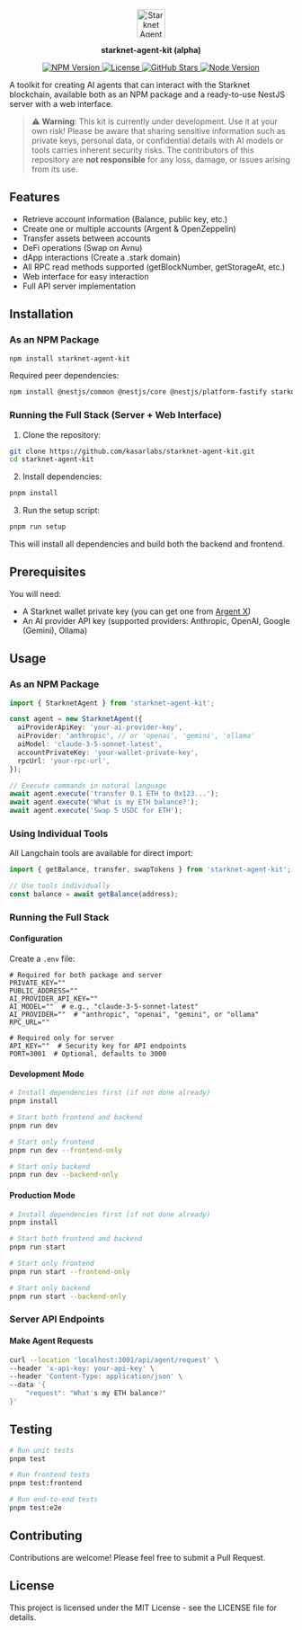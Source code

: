 <div align="center">
<img src="https://pbs.twimg.com/profile_images/1834202903189618688/N4J8emeY_400x400.png" width="50" alt="Starknet Agent Kit Logo">

**starknet-agent-kit (alpha)**

<p>
<a href="https://www.npmjs.com/package/starknet-agent-kit">
<img src="https://img.shields.io/npm/v/starknet-agent-kit.svg" alt="NPM Version" />
</a>
<a href="https://github.com/kasarlabs/starknet-agent-kit/blob/main/LICENSE">
<img src="https://img.shields.io/npm/l/starknet-agent-kit.svg" alt="License" />
</a>
<a href="https://github.com/kasarlabs/starknet-agent-kit/stargazers">
<img src="https://img.shields.io/github/stars/kasarlabs/starknet-agent-kit.svg" alt="GitHub Stars" />
</a>
<a href="https://nodejs.org">
<img src="https://img.shields.io/node/v/starknet-agent-kit.svg" alt="Node Version" />
</a>
</p>
</div>

A toolkit for creating AI agents that can interact with the Starknet blockchain, available both as an NPM package and a ready-to-use NestJS server with a web interface.

> ⚠️ **Warning**: This kit is currently under development. Use it at your own risk! Please be aware that sharing sensitive information such as private keys, personal data, or confidential details with AI models or tools carries inherent security risks. The contributors of this repository are **not responsible** for any loss, damage, or issues arising from its use.

## Features

- Retrieve account information (Balance, public key, etc.)
- Create one or multiple accounts (Argent & OpenZeppelin)
- Transfer assets between accounts
- DeFi operations (Swap on Avnu)
- dApp interactions (Create a .stark domain)
- All RPC read methods supported (getBlockNumber, getStorageAt, etc.)
- Web interface for easy interaction
- Full API server implementation

## Installation

### As an NPM Package

```bash
npm install starknet-agent-kit
```

Required peer dependencies:

```bash
npm install @nestjs/common @nestjs/core @nestjs/platform-fastify starknet @langchain/anthropic
```

### Running the Full Stack (Server + Web Interface)

1. Clone the repository:

```bash
git clone https://github.com/kasarlabs/starknet-agent-kit.git
cd starknet-agent-kit
```

2. Install dependencies:

```bash
pnpm install
```

3. Run the setup script:

```bash
pnpm run setup
```

This will install all dependencies and build both the backend and frontend.

## Prerequisites

You will need:

- A Starknet wallet private key (you can get one from [Argent X](https://www.argent.xyz/argent-x))
- An AI provider API key (supported providers: Anthropic, OpenAI, Google (Gemini), Ollama)

## Usage

### As an NPM Package

```typescript
import { StarknetAgent } from 'starknet-agent-kit';

const agent = new StarknetAgent({
  aiProviderApiKey: 'your-ai-provider-key',
  aiProvider: 'anthropic', // or 'openai', 'gemini', 'ollama'
  aiModel: 'claude-3-5-sonnet-latest',
  accountPrivateKey: 'your-wallet-private-key',
  rpcUrl: 'your-rpc-url',
});

// Execute commands in natural language
await agent.execute('transfer 0.1 ETH to 0x123...');
await agent.execute('What is my ETH balance?');
await agent.execute('Swap 5 USDC for ETH');
```

### Using Individual Tools

All Langchain tools are available for direct import:

```typescript
import { getBalance, transfer, swapTokens } from 'starknet-agent-kit';

// Use tools individually
const balance = await getBalance(address);
```

### Running the Full Stack

#### Configuration

Create a `.env` file:

```env
# Required for both package and server
PRIVATE_KEY=""
PUBLIC_ADDRESS=""
AI_PROVIDER_API_KEY=""
AI_MODEL=""  # e.g., "claude-3-5-sonnet-latest"
AI_PROVIDER=""  # "anthropic", "openai", "gemini", or "ollama"
RPC_URL=""

# Required only for server
API_KEY=""  # Security key for API endpoints
PORT=3001  # Optional, defaults to 3000
```

#### Development Mode

```bash
# Install dependencies first (if not done already)
pnpm install

# Start both frontend and backend
pnpm run dev

# Start only frontend
pnpm run dev --frontend-only

# Start only backend
pnpm run dev --backend-only
```

#### Production Mode

```bash
# Install dependencies first (if not done already)
pnpm install

# Start both frontend and backend
pnpm run start

# Start only frontend
pnpm run start --frontend-only

# Start only backend
pnpm run start --backend-only
```

### Server API Endpoints

#### Make Agent Requests

```bash
curl --location 'localhost:3001/api/agent/request' \
--header 'x-api-key: your-api-key' \
--header 'Content-Type: application/json' \
--data '{
    "request": "What's my ETH balance?"
}'
```

## Testing

```bash
# Run unit tests
pnpm test

# Run frontend tests
pnpm test:frontend

# Run end-to-end tests
pnpm test:e2e
```

## Contributing

Contributions are welcome! Please feel free to submit a Pull Request.

## License

This project is licensed under the MIT License - see the LICENSE file for details.
